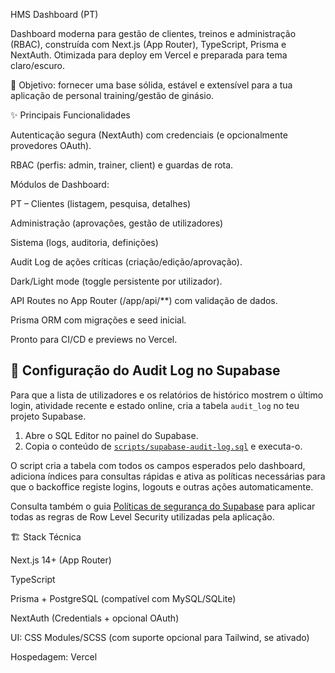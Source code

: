 HMS Dashboard (PT)

Dashboard moderna para gestão de clientes, treinos e administração (RBAC), construída com Next.js (App Router), TypeScript, Prisma e NextAuth. Otimizada para deploy em Vercel e preparada para tema claro/escuro.

🎯 Objetivo: fornecer uma base sólida, estável e extensível para a tua aplicação de personal training/gestão de ginásio.

✨ Principais Funcionalidades

Autenticação segura (NextAuth) com credenciais (e opcionalmente provedores OAuth).

RBAC (perfis: admin, trainer, client) e guardas de rota.

Módulos de Dashboard:

PT – Clientes (listagem, pesquisa, detalhes)

Administração (aprovações, gestão de utilizadores)

Sistema (logs, auditoria, definições)

Audit Log de ações críticas (criação/edição/aprovação).

Dark/Light mode (toggle persistente por utilizador).

API Routes no App Router (/app/api/**) com validação de dados.

Prisma ORM com migrações e seed inicial.

Pronto para CI/CD e previews no Vercel.

## 🔐 Configuração do Audit Log no Supabase

Para que a lista de utilizadores e os relatórios de histórico mostrem o último login,
atividade recente e estado online, cria a tabela `audit_log` no teu projeto Supabase.

1. Abre o SQL Editor no painel do Supabase.
2. Copia o conteúdo de [`scripts/supabase-audit-log.sql`](scripts/supabase-audit-log.sql) e
   executa-o.

O script cria a tabela com todos os campos esperados pelo dashboard, adiciona índices
para consultas rápidas e ativa as políticas necessárias para que o backoffice registe
logins, logouts e outras ações automaticamente.

Consulta também o guia [Políticas de segurança do Supabase](docs/supabase-security.md)
para aplicar todas as regras de Row Level Security utilizadas pela aplicação.

🏗️ Stack Técnica

Next.js 14+ (App Router)

TypeScript

Prisma + PostgreSQL (compatível com MySQL/SQLite)

NextAuth (Credentials + opcional OAuth)

UI: CSS Modules/SCSS (com suporte opcional para Tailwind, se ativado)

Hospedagem: Vercel

